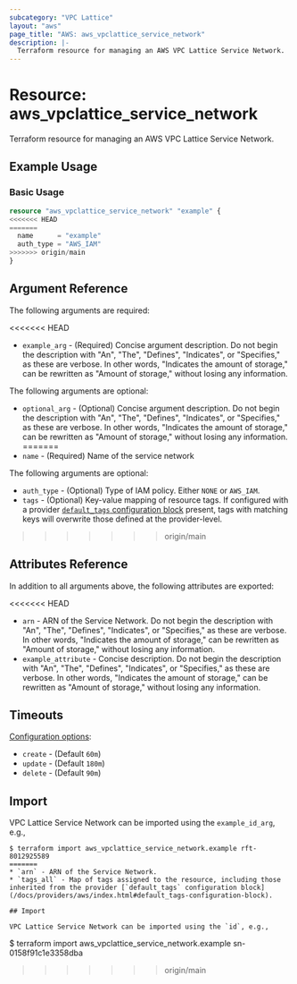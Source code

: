 ```yaml
---
subcategory: "VPC Lattice"
layout: "aws"
page_title: "AWS: aws_vpclattice_service_network"
description: |-
  Terraform resource for managing an AWS VPC Lattice Service Network.
---
```


# Resource: aws_vpclattice_service_network

Terraform resource for managing an AWS VPC Lattice Service Network.

## Example Usage

### Basic Usage

```terraform
resource "aws_vpclattice_service_network" "example" {
<<<<<<< HEAD
=======
  name      = "example"
  auth_type = "AWS_IAM"
>>>>>>> origin/main
}
```

## Argument Reference

The following arguments are required:

<<<<<<< HEAD
* `example_arg` - (Required) Concise argument description. Do not begin the description with "An", "The", "Defines", "Indicates", or "Specifies," as these are verbose. In other words, "Indicates the amount of storage," can be rewritten as "Amount of storage," without losing any information.

The following arguments are optional:

* `optional_arg` - (Optional) Concise argument description. Do not begin the description with "An", "The", "Defines", "Indicates", or "Specifies," as these are verbose. In other words, "Indicates the amount of storage," can be rewritten as "Amount of storage," without losing any information.
=======
* `name` - (Required) Name of the service network

The following arguments are optional:

* `auth_type` - (Optional) Type of IAM policy. Either `NONE` or `AWS_IAM`.
* `tags` - (Optional) Key-value mapping of resource tags. If configured with a provider [`default_tags` configuration block](/docs/providers/aws/index.html#default_tags-configuration-block) present, tags with matching keys will overwrite those defined at the provider-level.
>>>>>>> origin/main

## Attributes Reference

In addition to all arguments above, the following attributes are exported:

<<<<<<< HEAD
* `arn` - ARN of the Service Network. Do not begin the description with "An", "The", "Defines", "Indicates", or "Specifies," as these are verbose. In other words, "Indicates the amount of storage," can be rewritten as "Amount of storage," without losing any information.
* `example_attribute` - Concise description. Do not begin the description with "An", "The", "Defines", "Indicates", or "Specifies," as these are verbose. In other words, "Indicates the amount of storage," can be rewritten as "Amount of storage," without losing any information.

## Timeouts

[Configuration options](https://developer.hashicorp.com/terraform/language/resources/syntax#operation-timeouts):

* `create` - (Default `60m`)
* `update` - (Default `180m`)
* `delete` - (Default `90m`)

## Import

VPC Lattice Service Network can be imported using the `example_id_arg`, e.g.,

```
$ terraform import aws_vpclattice_service_network.example rft-8012925589
=======
* `arn` - ARN of the Service Network.
* `tags_all` - Map of tags assigned to the resource, including those inherited from the provider [`default_tags` configuration block](/docs/providers/aws/index.html#default_tags-configuration-block).

## Import

VPC Lattice Service Network can be imported using the `id`, e.g.,

```
$ terraform import aws_vpclattice_service_network.example sn-0158f91c1e3358dba
>>>>>>> origin/main
```
